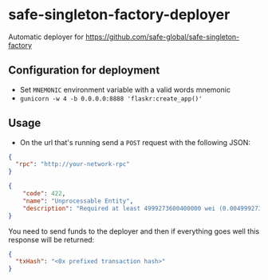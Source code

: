 # safe-singleton-factory-deployer

Automatic deployer for https://github.com/safe-global/safe-singleton-factory

## Configuration for deployment
- Set `MNEMONIC` environment variable with a valid words mnemonic
- `gunicorn -w 4 -b 0.0.0.0:8888 'flaskr:create_app()'`

## Usage

- On the url that's running send a `POST` request with the following JSON:
```json
{
  "rpc": "http://your-network-rpc"
}
```

```json
{
    "code": 422,
    "name": "Unprocessable Entity",
    "description": "Required at least 4999273600400000 wei (0.0049992736004 eth). Send funds to 0xE1CB04A0fA36DdD16a06ea828007E35e1a3cBC37"
}
```
You need to send funds to the deployer and then if everything goes well this response will be returned:
```json
{
  "txHash": "<0x prefixed transaction hash>"
}
```
